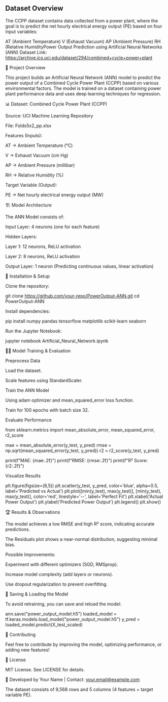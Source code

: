 ## Dataset Overview
The CCPP dataset contains data collected from a power plant, where the goal is to predict the net hourly electrical energy output (PE) based on four input variables:

AT (Ambient Temperature)
V (Exhaust Vacuum)
AP (Ambient Pressure)
RH (Relative HumidityPower Output Prediction using Artificial Neural Networks (ANN)
Dataset Link: https://archive.ics.uci.edu/dataset/294/combined+cycle+power+plant

📌 Project Overview

This project builds an Artificial Neural Network (ANN) model to predict the power output of a Combined Cycle Power Plant (CCPP) based on various environmental factors. The model is trained on a dataset containing power plant performance data and uses deep learning techniques for regression.

📊 Dataset: Combined Cycle Power Plant (CCPP)

Source: UCI Machine Learning Repository

File: Folds5x2_pp.xlsx

Features (Inputs):

AT → Ambient Temperature (°C)

V → Exhaust Vacuum (cm Hg)

AP → Ambient Pressure (millibar)

RH → Relative Humidity (%)

Target Variable (Output):

PE → Net hourly electrical energy output (MW)

🏗 Model Architecture

The ANN Model consists of:

Input Layer: 4 neurons (one for each feature)

Hidden Layers:

Layer 1: 12 neurons, ReLU activation

Layer 2: 8 neurons, ReLU activation

Output Layer: 1 neuron (Predicting continuous values, linear activation)

🔧 Installation & Setup

Clone the repository:

git clone https://github.com/your-repo/PowerOutput-ANN.git
cd PowerOutput-ANN

Install dependencies:

pip install numpy pandas tensorflow matplotlib scikit-learn seaborn

Run the Jupyter Notebook:

jupyter notebook Artificial_Neural_Network.ipynb

🏋️‍♂️ Model Training & Evaluation

Preprocess Data

Load the dataset.

Scale features using StandardScaler.

Train the ANN Model

Using adam optimizer and mean_squared_error loss function.

Train for 100 epochs with batch size 32.

Evaluate Performance

from sklearn.metrics import mean_absolute_error, mean_squared_error, r2_score

mae = mean_absolute_error(y_test, y_pred)
rmse = np.sqrt(mean_squared_error(y_test, y_pred))
r2 = r2_score(y_test, y_pred)

print(f"MAE: {mae:.2f}")
print(f"RMSE: {rmse:.2f}")
print(f"R² Score: {r2:.2f}")

Visualize Results

plt.figure(figsize=(8,5))
plt.scatter(y_test, y_pred, color='blue', alpha=0.5, label='Predicted vs Actual')
plt.plot([min(y_test), max(y_test)], [min(y_test), max(y_test)], color='red', linestyle='--', label='Perfect Fit')
plt.xlabel('Actual Power Output')
plt.ylabel('Predicted Power Output')
plt.legend()
plt.show()

🏆 Results & Observations

The model achieves a low RMSE and high R² score, indicating accurate predictions.

The Residuals plot shows a near-normal distribution, suggesting minimal bias.

Possible Improvements:

Experiment with different optimizers (SGD, RMSprop).

Increase model complexity (add layers or neurons).

Use dropout regularization to prevent overfitting.

💾 Saving & Loading the Model

To avoid retraining, you can save and reload the model:

ann.save("power_output_model.h5")
loaded_model = tf.keras.models.load_model("power_output_model.h5")
y_pred = loaded_model.predict(X_test_scaled)

📢 Contributing

Feel free to contribute by improving the model, optimizing performance, or adding new features!

📜 License

MIT License. See LICENSE for details.

🚀 Developed by Your Name | Contact: your.email@example.com


The dataset consists of 9,568 rows and 5 columns (4 features + target variable PE).

